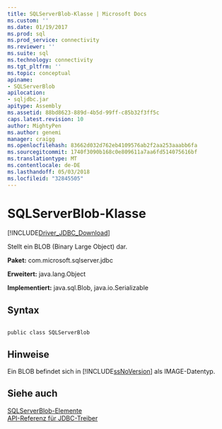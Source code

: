 ```yaml
---
title: SQLServerBlob-Klasse | Microsoft Docs
ms.custom: ''
ms.date: 01/19/2017
ms.prod: sql
ms.prod_service: connectivity
ms.reviewer: ''
ms.suite: sql
ms.technology: connectivity
ms.tgt_pltfrm: ''
ms.topic: conceptual
apiname:
- SQLServerBlob
apilocation:
- sqljdbc.jar
apitype: Assembly
ms.assetid: 88bd8623-889d-4b5d-99ff-c85b32f3ff5c
caps.latest.revision: 10
author: MightyPen
ms.author: genemi
manager: craigg
ms.openlocfilehash: 83662d032d762eb4109576ab2f2aa253aaabb6fa
ms.sourcegitcommit: 1740f3090b168c0e809611a7aa6fd514075616bf
ms.translationtype: MT
ms.contentlocale: de-DE
ms.lasthandoff: 05/03/2018
ms.locfileid: "32845505"
---
```

# <a name="sqlserverblob-class"></a>SQLServerBlob-Klasse
[!INCLUDE[Driver_JDBC_Download](../../../includes/driver_jdbc_download.md)]

  Stellt ein BLOB (Binary Large Object) dar.  
  
 **Paket:** com.microsoft.sqlserver.jdbc  
  
 **Erweitert:** java.lang.Object  
  
 **Implementiert:** java.sql.Blob, java.io.Serializable  
  
## <a name="syntax"></a>Syntax  
  
```  
  
public class SQLServerBlob  
```  
  
## <a name="remarks"></a>Hinweise  
 Ein BLOB befindet sich in [!INCLUDE[ssNoVersion](../../../includes/ssnoversion_md.md)] als IMAGE-Datentyp.  
  
## <a name="see-also"></a>Siehe auch  
 [SQLServerBlob-Elemente](../../../connect/jdbc/reference/sqlserverblob-members.md)   
 [API-Referenz für JDBC-Treiber](../../../connect/jdbc/reference/jdbc-driver-api-reference.md)  
  
  
